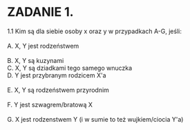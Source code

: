 # ZADANIE 1.
1.1 Kim są dla siebie osoby x oraz y w przypadkach A-G, jeśli:  <br />	
A. X, Y jest rodzeństwem  <br />	
B. X, Y są kuzynami  <br />	
C. X, Y są dziadkami tego samego wnuczka <br />	
D. Y jest przybranym rodzicem X'a  <br />	
E. X, Y są rodzeństwem przyrodnim  <br />	
F. Y jest szwagrem/bratową X  <br />	
G. X jest rodzenstwem Y (i w sumie to też wujkiem/ciocia Y'a)

